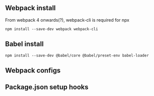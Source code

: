 ## Webpack install
From webpack 4 onwards(?), webpack-cli is required for npx
```
npm install --save-dev webpack webpack-cli
```
## Babel install
```
npm install --save-dev @babel/core @babel/preset-env babel-loader
```
## Webpack configs
## Package.json setup hooks